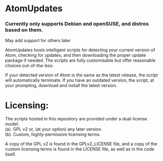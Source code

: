 # AtomUpdates

### Currently only supports Debian and openSUSE, and distros based on them.  
May add support for others later

AtomUpdates hosts intelligent scripts for detecting your current version of
Atom, checking for updates, and then downloading the proper update package if
needed. The scripts are fully customisable but offer reasonable choices
out-of-the-box.

If your detected version of Atom is the same as the latest release, the script
will automatically terminate. If you have an outdated version, the script, at
your prompting, download and install the latest version.

# Licensing:
The scripts hosted in this repository are provided under a dual-license model:    
(a). GPL v2 or, (at your option) any later version.    
(b). Custom, highly-permissive licensing terms.

A copy of the GPL v2 is found in the GPLv2_LICENSE file, and a copy of the
custom licensing terms is found in the LICENSE file, as well as in the code
itself.
